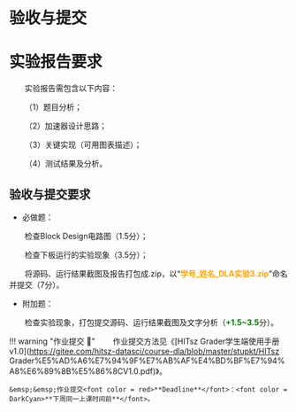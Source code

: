 # 验收与提交

# 实验报告要求

&emsp;&emsp;实验报告需包含以下内容：

&emsp;&emsp;（1）题目分析；

&emsp;&emsp;（2）加速器设计思路；

&emsp;&emsp;（3）关键实现（可用图表描述）；

&emsp;&emsp;（4）测试结果及分析。

## 验收与提交要求

- 必做题：

&emsp;&emsp;检查Block Design电路图（1.5分）；

&emsp;&emsp;检查下板运行的实验现象（3.5分）；

&emsp;&emsp;将源码、运行结果截图及报告打包成.zip，以“<font color = orange>**学号_姓名_DLA实验3.zip**</font>”命名并提交（7分）。

- 附加题：

&emsp;&emsp;检查实验现象，打包提交源码、运行结果截图及文字分析（<font color=green>**+1.5~3.5**</font>分）。

!!! warning "作业提交 :calendar:"
    &emsp;&emsp;作业提交方法见《[HITsz Grader学生端使用手册v1.0](https://gitee.com/hitsz-datasci/course-dla/blob/master/stupkt/HITsz Grader%E5%AD%A6%E7%94%9F%E7%AB%AF%E4%BD%BF%E7%94%A8%E6%89%8B%E5%86%8CV1.0.pdf)》。

    &emsp;&emsp;作业提交<font color = red>**Deadline**</font>：<font color = DarkCyan>**下周同一上课时间前**</font>。